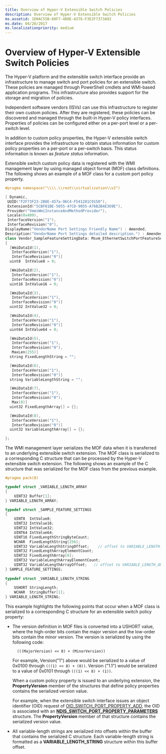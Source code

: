 ```yaml
---
title: Overview of Hyper-V Extensible Switch Policies
description: Overview of Hyper-V Extensible Switch Policies
ms.assetid: 1D0AC55B-60F7-400E-A376-F3E2F7373A92
ms.date: 04/20/2017
ms.localizationpriority: medium
---
```


# Overview of Hyper-V Extensible Switch Policies


The Hyper-V platform and the extensible switch interface provide an infrastructure to manage switch and port policies for an extensible switch. These policies are managed through PowerShell cmdlets and WMI-based application programs. This infrastructure also provides support for the storage and migration of policies.

Independent software vendors (ISVs) can use this infrastructure to register their own custom policies. After they are registered, these policies can be discovered and managed through the built-in Hyper-V policy interfaces. Properties of policies can be configured either on a per-port level or a per-switch level.

In addition to custom policy properties, the Hyper-V extensible switch interface provides the infrastructure to obtain status information for custom policy properties on a per-port or a per-switch basis. This status information is known as *feature status* information.

Extensible switch custom policy data is registered with the WMI management layer by using managed object format (MOF) class definitions. The following shows an example of a MOF class for a custom port policy property.

```C++
#pragma namespace("\\\\.\\root\\virtualization\\v2")

[ Dynamic, 
 UUID("F2F73F23-2B8E-457a-96C4-F541201C9150"),
 ExtensionId("5CBF81BE-5055-47CD-9055-A76B2B4E369E"), 
 Provider("VmmsWmiInstanceAndMethodProvider"), 
 Locale(0x409),
 InterfaceVersion("1"),
 InterfaceRevision("0"),
DisplayName("VendorName Port Settings Friendly Name") : Amended,
Description("VendorName Port Settings detailed description.") : Amended]
class Vendor_SampleFeatureSettingData: Msvm_EthernetSwitchPortFeatureSettingDataMsvm
{
  [WmiDataId(1),
   InterfaceVersion("1"),
   InterfaceRevision("0")]
  uint8  IntValue8 = 0;

  [WmiDataId(2),
   InterfaceVersion("1"),
   InterfaceRevision("0")]
  uint16 IntValue16 = 0;

  [WmiDataId(3),
   InterfaceVersion("1"),
   InterfaceRevision("0")]
  uint32 IntValue32 = 0;

  [WmiDataId(4),
   InterfaceVersion("1"),
   InterfaceRevision("0")]
  uint64 IntValue64 = 0;

  [WmiDataId(5),
   InterfaceVersion("1"),
   InterfaceRevision("0"), 
   MaxLen(255)]
  string FixedLengthString = "";

  [WmiDataId(6),
   InterfaceVersion("1"),
   InterfaceRevision("0")]
  string VariableLengthString = "";

  [WmiDataId(7),
   InterfaceVersion("1"),
   InterfaceRevision("0"),
   Max(8)]
  uint32 FixedLengthArray[] = {};

  [WmiDataId(8),
   InterfaceVersion("1"),
   InterfaceRevision("0")]
  uint32 VariableLengthArray[] = {};

};
```

The WMI management layer serializes the MOF data when it is transferred to an underlying extensible switch extension. The MOF class is serialized to a corresponding C structure that can be processed by the Hyper-V extensible switch extension. The following shows an example of the C structure that was serialized for the MOF class from the previous example.

```C++
#pragma pack(8)

typedef struct _VARIABLE_LENGTH_ARRAY
{
    UINT32 Buffer[1];
} VARIABLE_LENGTH_ARRAY;

typedef struct _SAMPLE_FEATURE_SETTINGS
{
    UINT8  IntValue8;
    UINT32 IntValue16;
    UINT32 IntValue32;
    UINT64 IntValue64;
    UINT16 FixedLengthStringByteCount;
    WCHAR  FixedLengthString[256]; 
    UINT32 VariableLengthStringOffset;    // offset to VARIABLE_LENGTH_STRING structure
    UINT32 FixedLengthArrayElementCount;
    UINT32 FixedLengthArray[8];
    UINT32 VariableLengthArrayElementCount;
    UINT32 VariableLengthArrayOffset;   // offset to VARIABLE_LENGTH_ARRAY
} SAMPLE_FEATURE_SETTINGS;
 
typedef struct _VARIABLE_LENGTH_STRING
{
    USHORT StringLength;
    WCHAR  StringBuffer[1];
} VARIABLE_LENGTH_STRING;
```

This example highlights the following points that occur when a MOF class is serialized to a corresponding C structure for an extensible switch policy property:

-   The version definition in MOF files is converted into a USHORT value, where the high-order bits contain the major version and the low-order bits contain the minor version. The version is serialized by using the following code:

    `  (((MajorVersion) << 8) + (MinorVersion))`

    For example, Version("1") above would be serialized to a value of 0x0100 through `(((1) << 8) + (0))`. Version ("1.1") would be serialized to a value of 0x0101 through `(((1) << 8) + (1))`.

    When a custom policy property is issued to an underlying extension, the **PropertyVersion** member of the structures that define policy properties contains the serialized version value.

    For example, when the extensible switch interface issues an object identifier (OID) request of [OID\_SWITCH\_PORT\_PROPERTY\_ADD](https://msdn.microsoft.com/library/windows/hardware/hh598275), the OID is associated with an [**NDIS\_SWITCH\_PORT\_PROPERTY\_PARAMETERS**](https://msdn.microsoft.com/library/windows/hardware/hh598238) structure. The **PropertyVersion** member of that structure contains the serialized version value.

-   All variable-length strings are serialized into offsets within the buffer that contains the serialized C structure. Each variable-length string is formatted as a **VARIABLE\_LENGTH\_STRING** structure within this buffer offset.

 

 





